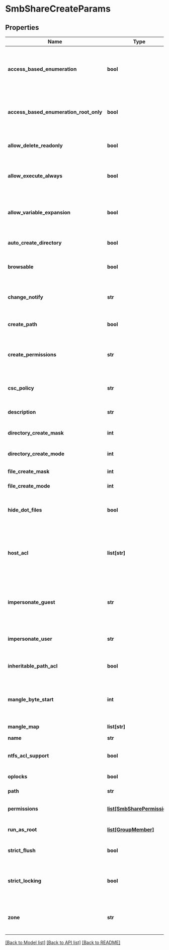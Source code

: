 # SmbShareCreateParams

## Properties
Name | Type | Description | Notes
------------ | ------------- | ------------- | -------------
**access_based_enumeration** | **bool** | Only enumerate files and folders the requesting user has access to. | [optional] 
**access_based_enumeration_root_only** | **bool** | Access-based enumeration on only the root directory of the share. | [optional] 
**allow_delete_readonly** | **bool** | Allow deletion of read-only files in the share. | [optional] 
**allow_execute_always** | **bool** | Allows users to execute files they have read rights for. | [optional] 
**allow_variable_expansion** | **bool** | Allow automatic expansion of variables for home directories. | [optional] 
**auto_create_directory** | **bool** | Automatically create home directories. | [optional] 
**browsable** | **bool** | Share is visible in net view and the browse list. | [optional] 
**change_notify** | **str** | Level of change notification alerts on the share. | [optional] 
**create_path** | **bool** | Create path if does not exist. | [optional] 
**create_permissions** | **str** | Create permissions for new files and directories in share. | [optional] 
**csc_policy** | **str** | Client-side caching policy for the shares. | [optional] 
**description** | **str** | Description for this SMB share. | [optional] 
**directory_create_mask** | **int** | Directory create mask bits. | [optional] 
**directory_create_mode** | **int** | Directory create mode bits. | [optional] 
**file_create_mask** | **int** | File create mask bits. | [optional] 
**file_create_mode** | **int** | File create mode bits. | [optional] 
**hide_dot_files** | **bool** | Hide files and directories that begin with a period &#39;.&#39;. | [optional] 
**host_acl** | **list[str]** | An ACL expressing which hosts are allowed access. A deny clause must be the final entry. | [optional] 
**impersonate_guest** | **str** | Specify the condition in which user access is done as the guest account. | [optional] 
**impersonate_user** | **str** | User account to be used as guest account. | [optional] 
**inheritable_path_acl** | **bool** | Set the inheritable ACL on the share path. | [optional] 
**mangle_byte_start** | **int** | Specifies the wchar_t starting point for automatic byte mangling. | [optional] 
**mangle_map** | **list[str]** | Character mangle map. | [optional] 
**name** | **str** | Share name. | 
**ntfs_acl_support** | **bool** | Support NTFS ACLs on files and directories. | [optional] 
**oplocks** | **bool** | Support oplocks. | [optional] 
**path** | **str** | Path of share within /ifs. | 
**permissions** | [**list[SmbSharePermission]**](SmbSharePermission.md) | Ordered list of permission modifications. | [optional] 
**run_as_root** | [**list[GroupMember]**](GroupMember.md) | Allow account to run as root. | [optional] 
**strict_flush** | **bool** | Handle SMB flush operations. | [optional] 
**strict_locking** | **bool** | Specifies whether byte range locks contend against SMB I/O. | [optional] 
**zone** | **str** | Name of the access zone to which to move this SMB share | [optional] 

[[Back to Model list]](../README.md#documentation-for-models) [[Back to API list]](../README.md#documentation-for-api-endpoints) [[Back to README]](../README.md)



